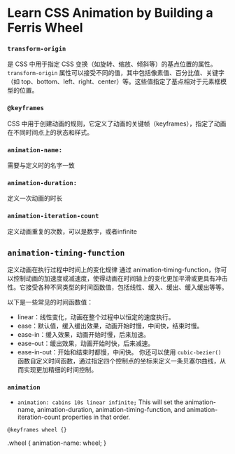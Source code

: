 # Learn CSS Animation by Building a Ferris Wheel

### `transform-origin`
是 CSS 中用于指定 CSS 变换（如旋转、缩放、倾斜等）的基点位置的属性。
`transform-origin` 属性可以接受不同的值，其中包括像素值、百分比值、关键字（如 top、bottom、left、right、center）等。这些值指定了基点相对于元素框模型的位置。

### `@keyframes`
CSS 中用于创建动画的规则，它定义了动画的关键帧（keyframes），指定了动画在不同时间点上的状态和样式。

### `animation-name:`
需要与定义时的名字一致

### `animation-duration:`
定义一次动画的时长

### `animation-iteration-count`
定义动画重复的次数，可以是数字，或者infinite

## `animation-timing-function`
定义动画在执行过程中时间上的变化规律
通过 animation-timing-function，你可以控制动画的加速度或减速度，使得动画在时间轴上的变化更加平滑或更具有冲击性。它接受各种不同类型的时间函数值，包括线性、缓入、缓出、缓入缓出等等。

以下是一些常见的时间函数值：

- linear：线性变化，动画在整个过程中以恒定的速度执行。
- ease：默认值，缓入缓出效果，动画开始时慢，中间快，结束时慢。
- ease-in：缓入效果，动画开始时慢，后来加速。
- ease-out：缓出效果，动画开始时快，后来减速。
- ease-in-out：开始和结束时都慢，中间快。
你还可以使用 `cubic-bezier()` 函数自定义时间函数，通过指定四个控制点的坐标来定义一条贝塞尔曲线，从而实现更加精细的时间控制。

### `animation`
- `animation: cabins 10s linear infinite;`
This will set the animation-name, animation-duration, animation-timing-function, and animation-iteration-count properties in that order.

```
@keyframes wheel {}
```

.wheel {
    animation-name: wheel;
}
